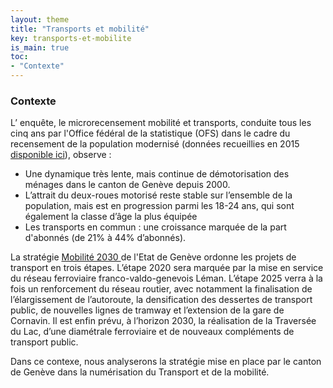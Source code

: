 ```yaml
---
layout: theme
title: "Transports et mobilité"
key: transports-et-mobilite
is_main: true
toc:
- "Contexte"
---
```


### Contexte

L’ enquête, le microrecensement mobilité et transports,  conduite tous les cinq ans par l'Office fédéral de la statistique (OFS) dans le cadre du recensement de la population modernisé (données recueillies en 2015 [disponible ici](https://www.ge.ch/document/analyse-du-microrecensement-mobilite-transports-2015-mrmt-2015)), observe : 
- Une dynamique très lente, mais continue de démotorisation des ménages dans le canton de Genève depuis 2000. 
- L’attrait du deux-roues motorisé reste stable sur l’ensemble de la population, mais est en progression parmi les 18-24 ans, qui sont également la classe d’âge la plus équipée
- Les transports en commun : une croissance marquée de la part d'abonnés (de 21% à 44% d’abonnés).

La stratégie [Mobilité 2030 ](https://www.ge.ch/dossier/organiser-avenir-transports/mobilite-2030
)de l'Etat de Genève ordonne les projets de transport en trois étapes. L’étape 2020 sera marquée par la mise en service du réseau ferroviaire franco-valdo-genevois Léman. L’étape 2025 verra à la fois un renforcement du réseau routier, avec notamment la finalisation de l’élargissement de l’autoroute, la densification des dessertes de transport public, de nouvelles lignes de tramway et l’extension de la gare de Cornavin. Il est enfin prévu, à l’horizon 2030, la réalisation de la Traversée du Lac, d’une diamétrale ferroviaire et de nouveaux compléments de transport public.

Dans ce contexe, nous analyserons la stratégie mise en place par le canton de Genève dans la numérisation du Transport et de la mobilité.